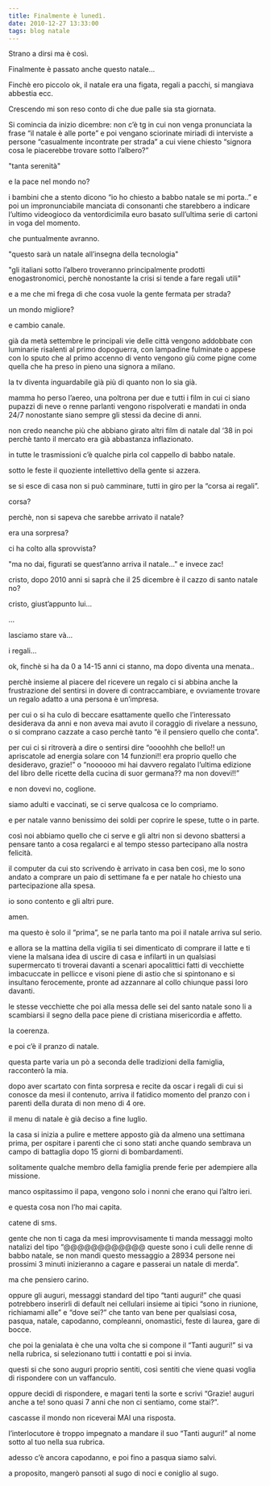 ```yaml
---
title: Finalmente è lunedì.
date: 2010-12-27 13:33:00
tags: blog natale
---
```

Strano a dirsi ma è così.

Finalmente è passato anche questo natale…

Finchè ero piccolo ok, il natale era una figata, regali a pacchi, si
mangiava abbestia ecc.

Crescendo mi son reso conto di che due palle sia sta giornata.

Si comincia da inizio dicembre: non c’è tg in cui non venga pronunciata
la frase “il natale è alle porte” e poi vengano sciorinate miriadi di
interviste a persone “casualmente incontrate per strada” a cui viene
chiesto “signora cosa le piacerebbe trovare sotto l’albero?”

"tanta serenità"

e la pace nel mondo no?

i bambini che a stento dicono “io ho chiesto a babbo natale se mi
porta..” e poi un impronunciabile manciata di consonanti che starebbero
a indicare l’ultimo videogioco da ventordicimila euro basato sull’ultima
serie di cartoni in voga del momento.

che puntualmente avranno.

"questo sarà un natale all’insegna della tecnologia"

"gli italiani sotto l’albero troveranno principalmente prodotti
enogastronomici, perchè nonostante la crisi si tende a fare regali
utili"

e a me che mi frega di che cosa vuole la gente fermata per strada?

un mondo migliore?

e cambio canale.

già da metà settembre le principali vie delle città vengono addobbate
con luminarie risalenti al primo dopoguerra, con lampadine fulminate o
appese con lo sputo che al primo accenno di vento vengono giù come pigne
come quella che ha preso in pieno una signora a milano.

la tv diventa inguardabile già più di quanto non lo sia già.

mamma ho perso l’aereo, una poltrona per due e tutti i film in cui ci
siano pupazzi di neve o renne parlanti vengono rispolverati e mandati in
onda 24/7 nonostante siano sempre gli stessi da decine di anni.

non credo neanche più che abbiano girato altri film di natale dal ‘38 in
poi perchè tanto il mercato era già abbastanza inflazionato.

in tutte le trasmissioni c’è qualche pirla col cappello di babbo
natale.

sotto le feste il quoziente intellettivo della gente si azzera.

se si esce di casa non si può camminare, tutti in giro per la “corsa ai
regali”.

corsa?

perchè, non si sapeva che sarebbe arrivato il natale?

era una sorpresa?

ci ha colto alla sprovvista?

"ma no dai, figurati se quest’anno arriva il natale…" e invece zac!

cristo, dopo 2010 anni si saprà che il 25 dicembre è il cazzo di santo
natale no?

cristo, giust’appunto lui…

…

lasciamo stare và…

i regali…

ok, finchè si ha da 0 a 14-15 anni ci stanno, ma dopo diventa una
menata..

perchè insieme al piacere del ricevere un regalo ci si abbina anche la
frustrazione del sentirsi in dovere di contraccambiare, e ovviamente
trovare un regalo adatto a una persona è un’impresa.

per cui o si ha culo di beccare esattamente quello che l’interessato
desiderava da anni e non aveva mai avuto il coraggio di rivelare a
nessuno, o si comprano cazzate a caso perchè tanto “è il pensiero quello
che conta”.

per cui ci si ritroverà a dire o sentirsi dire “oooohhh che bello!! un
apriscatole ad energia solare con 14 funzioni!! era proprio quello che
desideravo, grazie!” o “noooooo mi hai davvero regalato l’ultima
edizione del libro delle ricette della cucina di suor germana?? ma non
dovevi!!”

e non dovevi no, coglione.

siamo adulti e vaccinati, se ci serve qualcosa ce lo compriamo.

e per natale vanno benissimo dei soldi per coprire le spese, tutte o in
parte.

così noi abbiamo quello che ci serve e gli altri non si devono sbattersi
a pensare tanto a cosa regalarci e al tempo stesso partecipano alla
nostra felicità.

il computer da cui sto scrivendo è arrivato in casa ben così, me lo sono
andato a comprare un paio di settimane fa e per natale ho chiesto una
partecipazione alla spesa.

io sono contento e gli altri pure.

amen.

ma questo è solo il “prima”, se ne parla tanto ma poi il natale arriva
sul serio.

e allora se la mattina della vigilia ti sei dimenticato di comprare il
latte e ti viene la malsana idea di uscire di casa e infilarti in un
qualsiasi supermercato ti troverai davanti a scenari apocalittici fatti
di vecchiette imbacuccate in pellicce e visoni piene di astio che si
spintonano e si insultano ferocemente, pronte ad azzannare al collo
chiunque passi loro davanti.

le stesse vecchiette che poi alla messa delle sei del santo natale sono
li a scambiarsi il segno della pace piene di cristiana misericordia e
affetto.

la coerenza.

e poi c’è il pranzo di natale.

questa parte varia un pò a seconda delle tradizioni della famiglia,
racconterò la mia.

dopo aver scartato con finta sorpresa e recite da oscar i regali di cui
si conosce da mesi il contenuto, arriva il fatidico momento del pranzo
con i parenti della durata di non meno di 4 ore.

il menu di natale è già deciso a fine luglio.

la casa si inizia a pulire e mettere apposto già da almeno una settimana
prima, per ospitare i parenti che ci sono stati anche quando sembrava un
campo di battaglia dopo 15 giorni di bombardamenti.

solitamente qualche membro della famiglia prende ferie per adempiere
alla missione.

manco ospitassimo il papa, vengono solo i nonni che erano qui l’altro
ieri.

e questa cosa non l’ho mai capita.

catene di sms.

gente che non ti caga da mesi improvvisamente ti manda messaggi molto
natalizi del tipo “@@@@@@@@@@@@ queste sono i culi delle renne di babbo
natale, se non mandi questo messaggio a 28934 persone nei prossimi 3
minuti inizieranno a cagare e passerai un natale di merda”.

ma che pensiero carino.

oppure gli auguri, messaggi standard del tipo “tanti auguri!” che quasi
potrebbero inserirli di default nei cellulari insieme ai tipici “sono in
riunione, richiamami alle” e “dove sei?” che tanto van bene per
qualsiasi cosa, pasqua, natale, capodanno, compleanni, onomastici, feste
di laurea, gare di bocce.

che poi la genialata è che una volta che si compone il “Tanti auguri!”
si va nella rubrica, si selezionano tutti i contatti e poi si invia.

questi si che sono auguri proprio sentiti, così sentiti che viene quasi
voglia di rispondere con un vaffanculo.

oppure decidi di rispondere, e magari tenti la sorte e scrivi “Grazie!
auguri anche a te! sono quasi 7 anni che non ci sentiamo, come stai?”.

cascasse il mondo non riceverai MAI una risposta.

l’interlocutore è troppo impegnato a mandare il suo “Tanti auguri!” al
nome sotto al tuo nella sua rubrica.

adesso c’è ancora capodanno, e poi fino a pasqua siamo salvi.

a proposito, mangerò pansoti al sugo di noci e coniglio al sugo.
